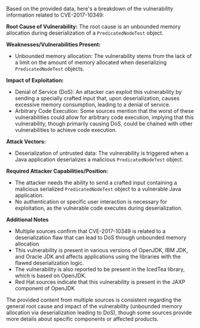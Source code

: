 Based on the provided data, here's a breakdown of the vulnerability information related to CVE-2017-10349:

**Root Cause of Vulnerability:**
The root cause is an unbounded memory allocation during deserialization of a `PredicatedNodeTest` object.

**Weaknesses/Vulnerabilities Present:**
- Unbounded memory allocation: The vulnerability stems from the lack of a limit on the amount of memory allocated when deserializing `PredicatedNodeTest` objects.

**Impact of Exploitation:**
- Denial of Service (DoS): An attacker can exploit this vulnerability by sending a specially crafted input that, upon deserialization, causes excessive memory consumption, leading to a denial of service.
- Arbitrary Code Execution: Some sources mention that the worst of these vulnerabilities could allow for arbitrary code execution, implying that this vulnerability, though primarily causing DoS, could be chained with other vulnerabilities to achieve code execution.

**Attack Vectors:**
- Deserialization of untrusted data: The vulnerability is triggered when a Java application deserializes a malicious `PredicatedNodeTest` object.

**Required Attacker Capabilities/Position:**
- The attacker needs the ability to send a crafted input containing a malicious serialized `PredicatedNodeTest` object to a vulnerable Java application.
- No authentication or specific user interaction is necessary for exploitation, as the vulnerable code executes during deserialization.

**Additional Notes**
- Multiple sources confirm that CVE-2017-10349 is related to a deserialization flaw that can lead to DoS through unbounded memory allocation
- This vulnerability is present in various versions of OpenJDK, IBM JDK, and Oracle JDK and affects applications using the libraries with the flawed deserialization logic.
- The vulnerability is also reported to be present in the IcedTea library, which is based on OpenJDK.
- Red Hat sources indicate that this vulnerability is present in the JAXP component of OpenJDK

The provided content from multiple sources is consistent regarding the general root cause and impact of the vulnerability (unbounded memory allocation via deserialization leading to DoS), though some sources provide more details about specific components or affected products.